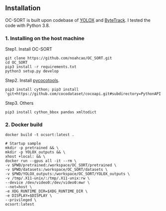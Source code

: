 ## Installation
OC-SORT is built upon codebase of [YOLOX](https://github.com/Megvii-BaseDetection/YOLOX) and [ByteTrack](https://github.com/ifzhang/ByteTrack). I tested the code with Python 3.8. 

### 1. Installing on the host machine
Step1. Install OC-SORT
```shell
git clone https://github.com/noahcao/OC_SORT.git
cd OC_SORT
pip3 install -r requirements.txt
python3 setup.py develop
```

Step2. Install [pycocotools](https://github.com/cocodataset/cocoapi).

```shell
pip3 install cython; pip3 install 'git+https://github.com/cocodataset/cocoapi.git#subdirectory=PythonAPI'
```

Step3. Others
```shell
pip3 install cython_bbox pandas xmltodict
```
### 2. Docker build
```shell
docker build -t ocsort:latest .

# Startup sample
mkdir -p pretrained && \
mkdir -p YOLOX_outputs && \
xhost +local: && \
docker run --gpus all -it --rm \
-v $PWD/pretrained:/workspace/OC_SORT/pretrained \
-v $PWD/datasets:/workspace/OC_SORT/datasets \
-v $PWD/YOLOX_outputs:/workspace/OC_SORT/YOLOX_outputs \
-v /tmp/.X11-unix/:/tmp/.X11-unix:rw \
--device /dev/video0:/dev/video0:mwr \
--net=host \
-e XDG_RUNTIME_DIR=$XDG_RUNTIME_DIR \
-e DISPLAY=$DISPLAY \
--privileged \
ocsort:latest
```
